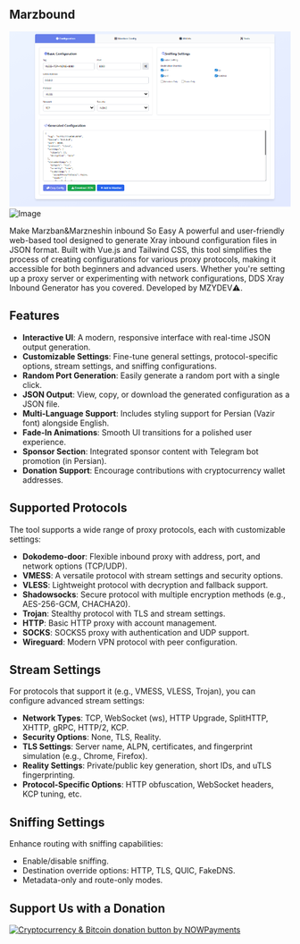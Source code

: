 
## Marzbound

<img src="https://github.com/mzydev/marzbound/blob/main/assets/dsdsdsdsd.PNG" alt="Image">
<img src="https://github.com/mzydev/marzbound/blob/main/assets/marzhh.PNG" alt="Image">

Make Marzban&Marzneshin inbound So Easy
A powerful and user-friendly web-based tool designed to generate Xray inbound configuration files in JSON format. Built with Vue.js and Tailwind CSS, this tool simplifies the process of creating configurations for various proxy protocols, making it accessible for both beginners and advanced users. Whether you're setting up a proxy server or experimenting with network configurations, DDS Xray Inbound Generator has you covered. Developed by MZYDEV⚠️.

## Features

- **Interactive UI**: A modern, responsive interface with real-time JSON output generation.
- **Customizable Settings**: Fine-tune general settings, protocol-specific options, stream settings, and sniffing configurations.
- **Random Port Generation**: Easily generate a random port with a single click.
- **JSON Output**: View, copy, or download the generated configuration as a JSON file.
- **Multi-Language Support**: Includes styling support for Persian (Vazir font) alongside English.
- **Fade-In Animations**: Smooth UI transitions for a polished user experience.
- **Sponsor Section**: Integrated sponsor content with Telegram bot promotion (in Persian).
- **Donation Support**: Encourage contributions with cryptocurrency wallet addresses.

## Supported Protocols

The tool supports a wide range of proxy protocols, each with customizable settings:

- **Dokodemo-door**: Flexible inbound proxy with address, port, and network options (TCP/UDP).
- **VMESS**: A versatile protocol with stream settings and security options.
- **VLESS**: Lightweight protocol with decryption and fallback support.
- **Shadowsocks**: Secure protocol with multiple encryption methods (e.g., AES-256-GCM, CHACHA20).
- **Trojan**: Stealthy protocol with TLS and stream settings.
- **HTTP**: Basic HTTP proxy with account management.
- **SOCKS**: SOCKS5 proxy with authentication and UDP support.
- **Wireguard**: Modern VPN protocol with peer configuration.

## Stream Settings

For protocols that support it (e.g., VMESS, VLESS, Trojan), you can configure advanced stream settings:

- **Network Types**: TCP, WebSocket (ws), HTTP Upgrade, SplitHTTP, XHTTP, gRPC, HTTP/2, KCP.
- **Security Options**: None, TLS, Reality.
- **TLS Settings**: Server name, ALPN, certificates, and fingerprint simulation (e.g., Chrome, Firefox).
- **Reality Settings**: Private/public key generation, short IDs, and uTLS fingerprinting.
- **Protocol-Specific Options**: HTTP obfuscation, WebSocket headers, KCP tuning, etc.

## Sniffing Settings

Enhance routing with sniffing capabilities:

- Enable/disable sniffing.
- Destination override options: HTTP, TLS, QUIC, FakeDNS.
- Metadata-only and route-only modes.



## Support Us with a Donation
<a href="https://nowpayments.io/donation?api_key=05005724-725b-4d8c-8875-2b14e6ad5886" target="_blank" rel="noreferrer noopener">
    <img src="https://nowpayments.io/images/embeds/donation-button-white.svg" alt="Cryptocurrency & Bitcoin donation button by NOWPayments">
</a>
